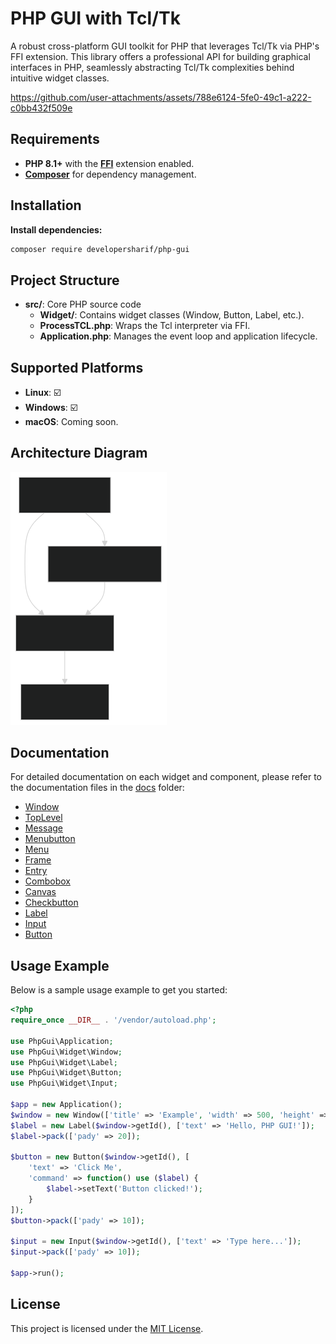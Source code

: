 # PHP GUI with Tcl/Tk

A robust cross-platform GUI toolkit for PHP that leverages Tcl/Tk via PHP's FFI extension. This library offers a professional API for building graphical interfaces in PHP, seamlessly abstracting Tcl/Tk complexities behind intuitive widget classes.


https://github.com/user-attachments/assets/788e6124-5fe0-49c1-a222-c0bb432f509e


## Requirements

- **PHP 8.1+** with the **[FFI](https://www.php.net/manual/en/intro.ffi.php)** extension enabled.
- **[Composer](https://getcomposer.org/)** for dependency management.

## Installation

**Install dependencies:**

```bash
composer require developersharif/php-gui
```

## Project Structure

- **src/**: Core PHP source code
  - **Widget/**: Contains widget classes (Window, Button, Label, etc.).
  - **ProcessTCL.php**: Wraps the Tcl interpreter via FFI.
  - **Application.php**: Manages the event loop and application lifecycle.

## Supported Platforms

- **Linux**: ☑️
- **Windows**: ☑️
- **macOS**: Coming soon.

## Architecture Diagram

<img src="./docs/system.svg" style="width:250px" alt="System Architecture Diagram">

## Documentation

For detailed documentation on each widget and component, please refer to the documentation files in the [docs](./docs) folder:

- [Window](./docs/Window.md)
- [TopLevel](./docs/TopLevel.md)
- [Message](./docs/Message.md)
- [Menubutton](./docs/Menubutton.md)
- [Menu](./docs/Menu.md)
- [Frame](./docs/Frame.md)
- [Entry](./docs/Entry.md)
- [Combobox](./docs/Combobox.md)
- [Canvas](./docs/Canvas.md)
- [Checkbutton](./docs/Checkbutton.md)
- [Label](./docs/Label.md)
- [Input](./docs/Input.md)
- [Button](./docs/Button.md)

## Usage Example

Below is a sample usage example to get you started:

```php
<?php
require_once __DIR__ . '/vendor/autoload.php';

use PhpGui\Application;
use PhpGui\Widget\Window;
use PhpGui\Widget\Label;
use PhpGui\Widget\Button;
use PhpGui\Widget\Input;

$app = new Application();
$window = new Window(['title' => 'Example', 'width' => 500, 'height' => 300]);
$label = new Label($window->getId(), ['text' => 'Hello, PHP GUI!']);
$label->pack(['pady' => 20]);

$button = new Button($window->getId(), [
    'text' => 'Click Me',
    'command' => function() use ($label) {
        $label->setText('Button clicked!');
    }
]);
$button->pack(['pady' => 10]);

$input = new Input($window->getId(), ['text' => 'Type here...']);
$input->pack(['pady' => 10]);

$app->run();
```

## License

This project is licensed under the [MIT License](LICENSE).
